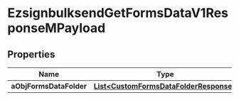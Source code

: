 

# EzsignbulksendGetFormsDataV1ResponseMPayload

## Properties

Name | Type | Description | Notes
------------ | ------------- | ------------- | -------------
**aObjFormsDataFolder** | [**List&lt;CustomFormsDataFolderResponse&gt;**](CustomFormsDataFolderResponse.md) |  | 




